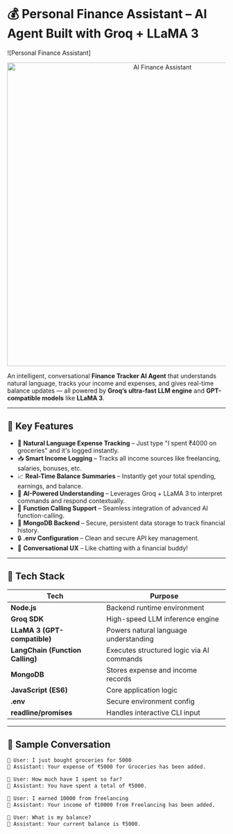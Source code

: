 # 💰 Personal Finance Assistant – AI Agent Built with Groq + LLaMA 3

![Personal Finance Assistant]<p align="center">
  <img src="https://github.com/user-attachments/assets/7150c4a5-859d-46c6-9960-173dca2f4410" width="700" alt="AI Finance Assistant">
</p>


An intelligent, conversational **Finance Tracker AI Agent** that understands natural language, tracks your income and expenses, and gives real-time balance updates — all powered by **Groq’s ultra-fast LLM engine** and **GPT-compatible models** like **LLaMA 3**.

---

## 🧠 Key Features

- 🧾 **Natural Language Expense Tracking** – Just type "I spent ₹4000 on groceries" and it's logged instantly.
- 📥 **Smart Income Logging** – Tracks all income sources like freelancing, salaries, bonuses, etc.
- 📈 **Real-Time Balance Summaries** – Instantly get your total spending, earnings, and balance.
- 🤖 **AI-Powered Understanding** – Leverages Groq + LLaMA 3 to interpret commands and respond contextually.
- 🧩 **Function Calling Support** – Seamless integration of advanced AI function-calling.
- 💾 **MongoDB Backend** – Secure, persistent data storage to track financial history.
- 🔒 **.env Configuration** – Clean and secure API key management.
- 💬 **Conversational UX** – Like chatting with a financial buddy!

---

## 🚀 Tech Stack

| Tech                      | Purpose                                             |
|---------------------------|-----------------------------------------------------|
| **Node.js**               | Backend runtime environment                         |
| **Groq SDK**              | High-speed LLM inference engine                     |
| **LLaMA 3 (GPT-compatible)** | Powers natural language understanding          |
| **LangChain (Function Calling)** | Executes structured logic via AI commands   |
| **MongoDB**               | Stores expense and income records                   |
| **JavaScript (ES6)**      | Core application logic                              |
| **.env**                  | Secure environment config                           |
| **readline/promises**     | Handles interactive CLI input                       |

---

## 🧪 Sample Conversation

```txt
👤 User: I just bought groceries for 5000  
🤖 Assistant: Your expense of ₹5000 for Groceries has been added.

👤 User: How much have I spent so far?  
🤖 Assistant: You have spent a total of ₹5000.

👤 User: I earned 10000 from freelancing  
🤖 Assistant: Your income of ₹10000 from Freelancing has been added.

👤 User: What is my balance?  
🤖 Assistant: Your current balance is ₹5000.
